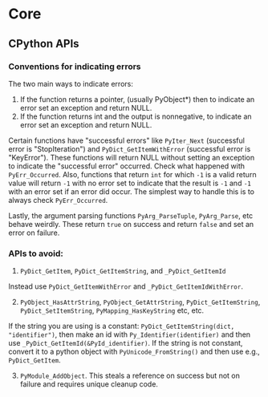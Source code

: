 # Core

## CPython APIs

### Conventions for indicating errors
The two main ways to indicate errors:
1. If the function returns a pointer, (usually PyObject*) then to indicate an error set an exception and return NULL.
2. If the function returns int and the output is nonnegative, to indicate an error set an exception and return NULL.

Certain functions have "successful errors" like ``PyIter_Next`` (successful error is "StopIteration") and ``PyDict_GetItemWithError`` (successful error is "KeyError"). These functions will return NULL without setting an exception to indicate the "successful error" occurred. Check what happened with ``PyErr_Occurred``. Also, functions that return ``int`` for which ``-1`` is a valid return value will return ``-1`` with no error set to indicate that the result is ``-1`` and ``-1`` with an error set if an error did occur. The simplest way to handle this is to always check ``PyErr_Occurred``.

Lastly, the argument parsing functions ``PyArg_ParseTuple``, ``PyArg_Parse``, etc behave weirdly. These return ``true`` on success and return ``false`` and set an error on failure.


### APIs to avoid:

1. ``PyDict_GetItem``, ``PyDict_GetItemString``, and ``_PyDict_GetItemId``

Instead use ``PyDict_GetItemWithError`` and ``_PyDict_GetItemIdWithError``.

2. ``PyObject_HasAttrString``, ``PyObject_GetAttrString``,  ``PyDict_GetItemString``, ``PyDict_SetItemString``, ``PyMapping_HasKeyString`` etc, etc.

If the string you are using is a constant: ``PyDict_GetItemString(dict, "identifier")``, then make an id with ``Py_Identifier(identifier)`` and then use ``_PyDict_GetItemId(&PyId_identifier)``. If the string is not constant, convert it to a python object with ``PyUnicode_FromString()`` and then use e.g., ``PyDict_GetItem``.

3. ``PyModule_AddObject``. This steals a reference on success but not on failure and requires unique cleanup code.
